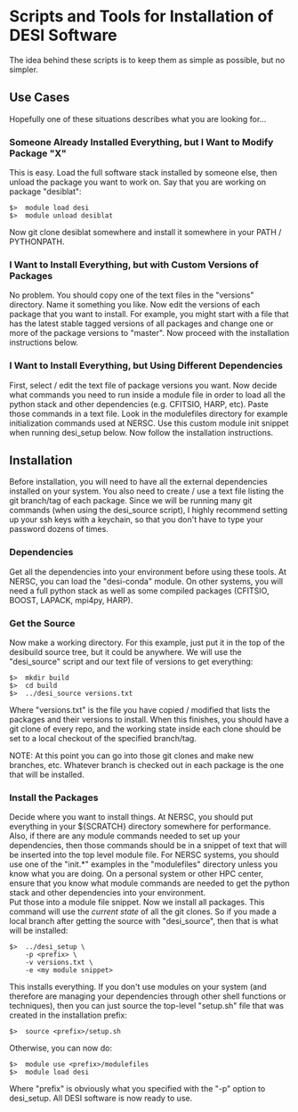 # Scripts and Tools for Installation of DESI Software

The idea behind these scripts is to keep them as simple as possible, but
no simpler.

## Use Cases

Hopefully one of these situations describes what you are looking for...

### Someone Already Installed Everything, but I Want to Modify Package "X"

This is easy.  Load the full software stack installed by someone else, then
unload the package you want to work on.  Say that you are working on package
"desiblat":

    $>  module load desi
    $>  module unload desiblat

Now git clone desiblat somewhere and install it somewhere in your PATH / 
PYTHONPATH.

### I Want to Install Everything, but with Custom Versions of Packages

No problem.  You should copy one of the text files in the "versions"
directory.  Name it something you like.  Now edit the versions of each package
that you want to install.  For example, you might start with a file that
has the latest stable tagged versions of all packages and change one or
more of the package versions to "master".  Now proceed with the installation
instructions below.

### I Want to Install Everything, but Using Different Dependencies

First, select / edit the text file of package versions you want.  Now decide
what commands you need to run inside a module file in order to load all the
python stack and other dependencies (e.g. CFITSIO, HARP, etc).  Paste those
commands in a text file.  Look in the modulefiles directory for example 
initialization commands used at NERSC.  Use this custom module init snippet
when running desi_setup below.  Now follow the installation instructions.


## Installation

Before installation, you will need to have all the external dependencies
installed on your system.  You also need to create / use a text file listing
the git branch/tag of each package.  Since we will be running many git
commands (when using the desi_source script), I highly recommend setting
up your ssh keys with a keychain, so that you don't have to type your
password dozens of times.

### Dependencies

Get all the dependencies into your environment before using these tools.
At NERSC, you can load the "desi-conda" module.  On other systems, you 
will need a full python stack as well as some compiled packages (CFITSIO,
BOOST, LAPACK, mpi4py, HARP).

### Get the Source

Now make a working directory.  For this example, just put it in the top
of the desibuild source tree, but it could be anywhere.  We will use the
"desi_source" script and our text file of versions to get everything:

    $>  mkdir build
    $>  cd build
    $>  ../desi_source versions.txt

Where "versions.txt" is the file you have copied / modified that lists the
packages and their versions to install.  When this finishes, you should
have a git clone of every repo, and the working state inside each clone 
should be set to a local checkout of the specified branch/tag.

NOTE:  At this point you can go into those git clones and make new branches,
etc.  Whatever branch is checked out in each package is the one that will
be installed.

### Install the Packages

Decide where you want to install things.  At NERSC, you should put everything
in your ${SCRATCH} directory somewhere for performance.  Also, if there are
any module commands needed to set up your dependencies, then those commands
should be in a snippet of text that will be inserted into the top level module
file.  For NERSC systems, you should use one of the "init.*" examples in the 
"modulefiles" directory unless you know what you are doing.  On a personal 
system or other HPC center, ensure that you know what module commands are 
needed to get the python stack and other dependencies into your environment.  
Put those into a module file snippet.  Now we install all packages.  This 
command will use the *current state* of all the git clones.  So if you made 
a local branch after getting the source with "desi_source", then that is 
what will be installed:

    $>  ../desi_setup \
        -p <prefix> \
        -v versions.txt \
        -e <my module snippet>

This installs everything.  If you don't use modules on your system (and 
therefore are managing your dependencies through other shell functions or
techniques), then you can just source the top-level "setup.sh" file that was
created in the installation prefix:

    $>  source <prefix>/setup.sh

Otherwise, you can now do:

    $>  module use <prefix>/modulefiles
    $>  module load desi

Where "prefix" is obviously what you specified with the "-p" option to 
desi_setup.  All DESI software is now ready to use.
